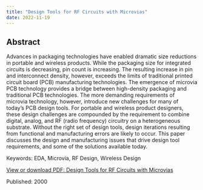 ```yaml
---
title: "Design Tools for RF Circuits with Microvias"
date: 2022-11-19
---
```


## Abstract
Advances in packaging technologies have enabled dramatic size reductions in  portable and wireless products. While the packaging size for integrated circuits is decreasing, pin count is increasing. The resulting increase in pin and interconnect density, however, exceeds the limits of traditional printed circuit board (PCB) manufacturing technologies. The emergence of microvia PCB technology provides a bridge between high-density packaging and traditional PCB technologies. The more demanding requirements of microvia technology, however, introduce new challenges for many of today’s PCB design tools. For portable and wireless product designers, these design challenges are compounded by the requirement to combine digital, analog, and RF (radio frequency) circuitry on a heterogeneous substrate. Without the right set of design tools, design iterations resulting from functional and manufacturing errors are likely to occur. This paper discusses the design and manufacturing issues that drive design tool requirements, and some of the solutions available today.

Keywords: EDA, Microvia, RF Design, Wireless Design

[View or download PDF: Design Tools for RF Circuits with Microvias](https://docdevel2.github.io/jcportfolio/Design-Tools-for-RF-Circuits-with-Microvias.pdf)

Published: 2000

